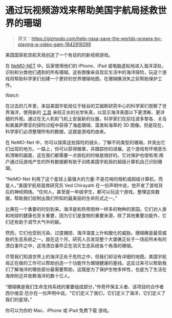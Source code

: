 # 通过玩视频游戏来帮助美国宇航局拯救世界的珊瑚

> 原文：<https://gizmodo.com/help-nasa-save-the-worlds-oceans-by-playing-a-video-gam-1842919299>

美国国家航空航天局创造了一个有目的的新视频游戏。

在 [NeMO-NET](http://nemonet.info/) 中，玩家使用他们的 iPhone、iPad 或电脑虚拟地进入海洋深处，识别和分类他们遇到的所有珊瑚。这些图像来自现实生活中的海洋探险，玩这个游戏将帮助科学家们创建一个更好的世界珊瑚地图，在珊瑚礁消失之前帮助保护工作。

Watch

在过去的几年里，来自美国宇航局位于硅谷的艾姆斯研究中心的科学家们观察了世界海洋，使用新的 [工具](https://www.nasa.gov/feature/ames/what-is-fluid-lensing) 来校正水的光学失真，以显示海洋表面以下更清晰、更详细的外观。通过在无人机和飞机上安装新的仪器，科学家们在前往波多黎各、关岛和美属萨摩亚的探险过程中获得了海底珊瑚、藻类和海草的 3D 图像。但是现在，科学家们必须整理所有的数据，这就是游戏的由来。

在 NeMO-Net 中，你可以探索这些探险的镜头，了解不同类型的珊瑚，并突出它们出现的地方。一路上，你可以获得徽章，并跟踪你的进展。这个游戏有环境音乐和清晰的画面，这在我们都需要一点放松的时候是很好的。它对保护也很有用:用户通过玩游戏产生的所有数据都有助于训练美国宇航局的超级计算机自己识别珊瑚。

“NeMO-Net 利用了这个星球上最强大的力量:不是花哨的相机或超级计算机，而是人，”美国宇航局首席研究员 Ved Chirayath 在一份声明中说，他开发了游戏背后的神经网络。“任何人，甚至是一年级学生，都可以玩这个游戏，整理这些数据，帮助我们绘制出我们所知的最美丽的生命形式之一。”

比赛在一个重要的时刻到来。海洋是和热带雨林一样多的物种的家园。它们对人类和地球的健康也至关重要，因为它们是食物的重要来源，除了其他重要功能外，它们还有助于调节大气中的碳。

然而，它们也受到污染、过度捕捞、海洋温度上升和酸化的威胁。珊瑚礁是最受威胁的生态系统之一。就在这个月，研究人员发现整个大堡礁正处于一场前所未有的漂白事件之中，这场漂白事件正在消灭生态系统各个角落的珊瑚。

尽管我们知道世界上的海洋正处于危险之中，但我们却没有详细的地图。美国宇航局正在做的工作可以帮助创造一个功能作为珊瑚健康的基线。这反过来可以帮助我们了解海洋的哪些部分最需要帮助，这既是为了保护生物多样性，也是为了生活在海岸附近并依赖海洋的数十亿人。

“珊瑚礁是我们生命支持系统的重要组成部分，”传奇环保主义者、该项目的合作者西尔维亚·厄尔在一份声明中说。“它们定义了我们，它们定义了海洋，它们定义了我们的星球。”

你可以为你的 Mac、iPhone 或 iPad 免费下载 游戏。
